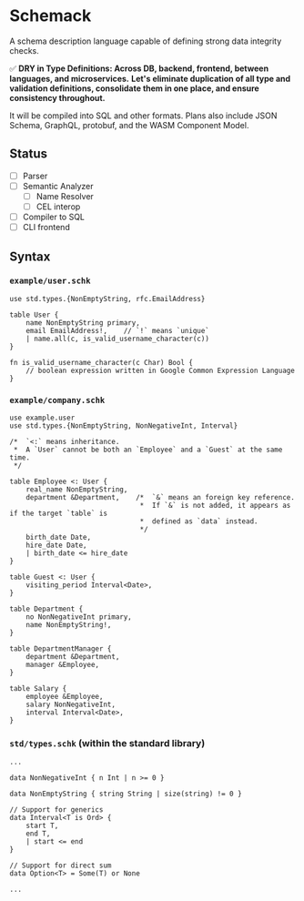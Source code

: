 # Schemack
A schema description language capable of defining strong data integrity checks.

✅ **DRY in Type Definitions: Across DB, backend, frontend, between languages, and microservices.**
**Let's eliminate duplication of all type and validation definitions, consolidate them in one place, and ensure consistency throughout.**

It will be compiled into SQL and other formats. Plans also include JSON Schema, GraphQL, protobuf, and the WASM Component Model.

## Status
- [ ] Parser
- [ ] Semantic Analyzer
    - [ ] Name Resolver
    - [ ] CEL interop
- [ ] Compiler to SQL
- [ ] CLI frontend

## Syntax

### `example/user.schk`
```
use std.types.{NonEmptyString, rfc.EmailAddress}

table User {
    name NonEmptyString primary,
    email EmailAddress!,    // `!` means `unique`
    | name.all(c, is_valid_username_character(c))
}

fn is_valid_username_character(c Char) Bool {
    // boolean expression written in Google Common Expression Language
}
```

### `example/company.schk`
```
use example.user
use std.types.{NonEmptyString, NonNegativeInt, Interval}

/*  `<:` means inheritance.
 *  A `User` cannot be both an `Employee` and a `Guest` at the same time.
 */

table Employee <: User {
    real_name NonEmptyString,
    department &Department,    /*  `&` means an foreign key reference.
                                *  If `&` is not added, it appears as if the target `table` is
                                *  defined as `data` instead.
                                */
    birth_date Date,
    hire_date Date,
    | birth_date <= hire_date
}

table Guest <: User {
    visiting_period Interval<Date>,
}

table Department {
    no NonNegativeInt primary,
    name NonEmptyString!,
}

table DepartmentManager {
    department &Department,
    manager &Employee,
}

table Salary {
    employee &Employee,
    salary NonNegativeInt,
    interval Interval<Date>,
}
```

### `std/types.schk` (within the standard library)
```
...

data NonNegativeInt { n Int | n >= 0 }

data NonEmptyString { string String | size(string) != 0 }

// Support for generics
data Interval<T is Ord> {
    start T,
    end T,
    | start <= end
}

// Support for direct sum
data Option<T> = Some(T) or None

...
```
